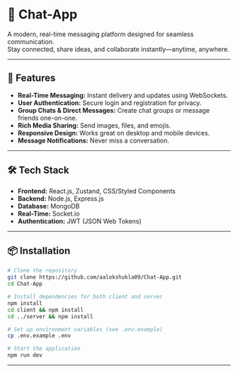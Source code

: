# 💬 Chat-App

A modern, real-time messaging platform designed for seamless communication.  
Stay connected, share ideas, and collaborate instantly—anytime, anywhere.

---

## 🚀 Features

- **Real-Time Messaging:** Instant delivery and updates using WebSockets.
- **User Authentication:** Secure login and registration for privacy.
- **Group Chats & Direct Messages:** Create chat groups or message friends one-on-one.
- **Rich Media Sharing:** Send images, files, and emojis.
- **Responsive Design:** Works great on desktop and mobile devices.
- **Message Notifications:** Never miss a conversation.

---

## 🛠️ Tech Stack

- **Frontend:** React.js, Zustand, CSS/Styled Components
- **Backend:** Node.js, Express.js
- **Database:** MongoDB
- **Real-Time:** Socket.io
- **Authentication:** JWT (JSON Web Tokens)

---

## 📦 Installation

```bash
# Clone the repository
git clone https://github.com/aalokshukla09/Chat-App.git
cd Chat-App

# Install dependencies for both client and server
npm install
cd client && npm install
cd ../server && npm install

# Set up environment variables (see .env.example)
cp .env.example .env

# Start the application
npm run dev
```

---

